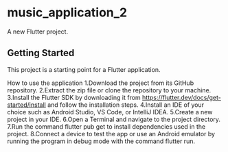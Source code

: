 # music_application_2

A new Flutter project.

## Getting Started

This project is a starting point for a Flutter application.

How to use the application
1.Download the project from its GitHub repository.
2.Extract the zip file or clone the repository to your machine.
3.Install the Flutter SDK by downloading it from https://flutter.dev/docs/get-started/install and follow the installation steps.
4.Install an IDE of your choice such as Android Studio, VS Code, or IntelliJ IDEA.
5.Create a new project in your IDE.
6.Open a Terminal and navigate to the project directory.
7.Run the command flutter pub get to install dependencies used in the project.
8.Connect a device to test the app or use an Android emulator by running the program in debug mode with the command flutter run.
